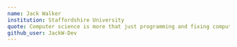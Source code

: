 ```yaml
---
name: Jack Walker
institution: Staffordshire University
quote: Computer science is more that just programming and fixing computers, it underpins the world as we currently know it.
github_user: JackW-Dev
---
```

